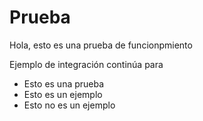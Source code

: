# Prueba

Hola, esto es una prueba de funcionpmiento

Ejemplo de integración continúa para

* Esto es una prueba
* Esto es un ejemplo
* Esto no es un ejemplo

